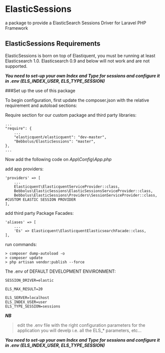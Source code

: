 # ElasticSessions
a package to provide a ElasticSearch Sessions Driver for Laravel PHP Framework

## ElasticSessions Requirements
ElasticSessions is born on top of Elastiquent, you must be running at least Elasticsearch 1.0. Elasticsearch 0.9 and below will not work and are not supported.

_**You need to set-up your own Index and Type for sessions and configure it in .env (ELS_INDEX_USER, ELS_TYPE_SESSION)**_

###Set up the use of this package

To begin configuration, first update the composer.json with the relative requirement and autoload sections: 

Require section for our custom package and third party libraries:

    ...
    "require": {
        ...
        "elasticquent/elasticquent": "dev-master",
        "Bebbolus/ElasticSessions": "master",
    },
    ...
      
Now add the following code on _App\Config\App.php_

add app providers:

    'providers' => [
        ...
        Elasticquent\ElasticquentServiceProvider::class,
        Bebbolus\ElasticSessions\ElasticSessionsServiceProvider::class,
        Bebbolus\ElasticSessions\Providers\SessionServiceProvider::class, #CUSTOM ELASTIC SESSION PROVIDER
    ],
    
add third party Package Facades:

    'aliases' => [
        ...
        'Es' => Elasticquent\ElasticquentElasticsearchFacade::class,
    ],
    
run commands:

    > composer dump-autoload -o
    > composer update
    > php artisan vendor:publish --force

    
The .env of DEFAULT DEVELOPMENT ENVIRONMENT:

    
    SESSION_DRIVER=elastic
   
    ELS_MAX_RESULT=20
    
    ELS_SERVER=localhost
    ELS_INDEX_USER=user
    ELS_TYPE_SESSION=sessions
    
**_NB_**

> edit the .env file with the right configuration parameters
> for the application you will develp 
> i.e. all the ELS_* parameters, etc...

_**You need to set-up your own Index and Type for sessions and configure it in .env (ELS_INDEX_USER, ELS_TYPE_SESSION)**_